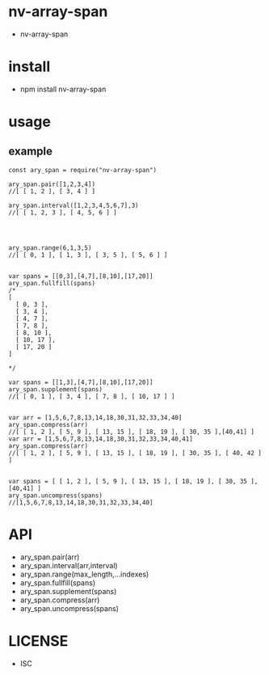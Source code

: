 nv-array-span
============
- nv-array-span 


install
=======
- npm install nv-array-span 

usage
=====
    
example
-------

    const ary_span = require("nv-array-span")

    ary_span.pair([1,2,3,4])
    //[ [ 1, 2 ], [ 3, 4 ] ]
    
    ary_span.interval([1,2,3,4,5,6,7],3)
    //[ [ 1, 2, 3 ], [ 4, 5, 6 ] ]
    
    
    
    
    ary_span.range(6,1,3,5)
    //[ [ 0, 1 ], [ 1, 3 ], [ 3, 5 ], [ 5, 6 ] ]
    
    
    var spans = [[0,3],[4,7],[8,10],[17,20]]
    ary_span.fullfill(spans)
    /*
    [
      [ 0, 3 ],
      [ 3, 4 ],
      [ 4, 7 ],
      [ 7, 8 ],
      [ 8, 10 ],
      [ 10, 17 ],
      [ 17, 20 ]
    ]
    
    */
    
    var spans = [[1,3],[4,7],[8,10],[17,20]]
    ary_span.supplement(spans)
    //[ [ 0, 1 ], [ 3, 4 ], [ 7, 8 ], [ 10, 17 ] ]
    
    
    var arr = [1,5,6,7,8,13,14,18,30,31,32,33,34,40]
    ary_span.compress(arr)
    //[ [ 1, 2 ], [ 5, 9 ], [ 13, 15 ], [ 18, 19 ], [ 30, 35 ],[40,41] ]
    var arr = [1,5,6,7,8,13,14,18,30,31,32,33,34,40,41]
    ary_span.compress(arr)
    //[ [ 1, 2 ], [ 5, 9 ], [ 13, 15 ], [ 18, 19 ], [ 30, 35 ], [ 40, 42 ] ]
    
    
    var spans = [ [ 1, 2 ], [ 5, 9 ], [ 13, 15 ], [ 18, 19 ], [ 30, 35 ],[40,41] ]
    ary_span.uncompress(spans)
    //[1,5,6,7,8,13,14,18,30,31,32,33,34,40]


API
====

- ary\_span.pair(arr)
- ary\_span.interval(arr,interval)
- ary\_span.range(max\_length,...indexes)
- ary\_span.fullfill(spans)
- ary\_span.supplement(spans)
- ary\_span.compress(arr)
- ary\_span.uncompress(spans)

LICENSE
=======
- ISC 
